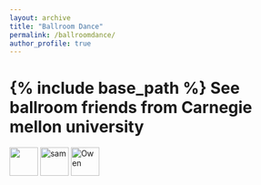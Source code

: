 ```yaml
---
layout: archive
title: "Ballroom Dance"
permalink: /ballroomdance/
author_profile: true
---
```


{% include base_path %}
See ballroom friends from Carnegie mellon university
===
<img  height="50" src="https://user-images.githubusercontent.com/66021647/213766328-7201dcc9-ed4d-410e-a7f1-3d75c02b26f4.JPG" >



<img  height="50"  alt="sam" src="https://user-images.githubusercontent.com/66021647/213829295-806c6a71-7882-46a6-894c-18dec918862a.png">

<img  height="50" alt="Owen" src="https://user-images.githubusercontent.com/66021647/213821328-0e1102de-b9ee-48a8-b369-960bd7aac6c0.png">

